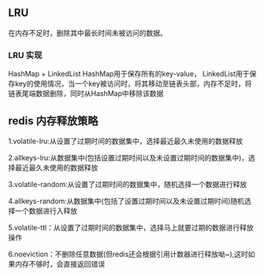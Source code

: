 ## LRU
在内存不足时，删除其中最长时间未被访问的数据。
### LRU 实现
HashMap + LinkedList
HashMap用于保存所有的key-value，
LinkedList用于保存key的使用情况，当一个key被访问时，将其移动至链表头部，内存不足时，将链表尾端数据删除，同时从HashMap中移除该数据

## redis 内存释放策略
1.volatile-lru:从设置了过期时间的数据集中，选择最近最久未使用的数据释放

2.allkeys-lru:从数据集中(包括设置过期时间以及未设置过期时间的数据集中)，选择最近最久未使用的数据释放

3.volatile-random:从设置了过期时间的数据集中，随机选择一个数据进行释放

4.allkeys-random:从数据集中(包括了设置过期时间以及未设置过期时间)随机选择一个数据进行入释放

5.volatile-ttl：从设置了过期时间的数据集中，选择马上就要过期的数据进行释放操作

6.noeviction：不删除任意数据(但redis还会根据引用计数器进行释放呦~),这时如果内存不够时，会直接返回错误